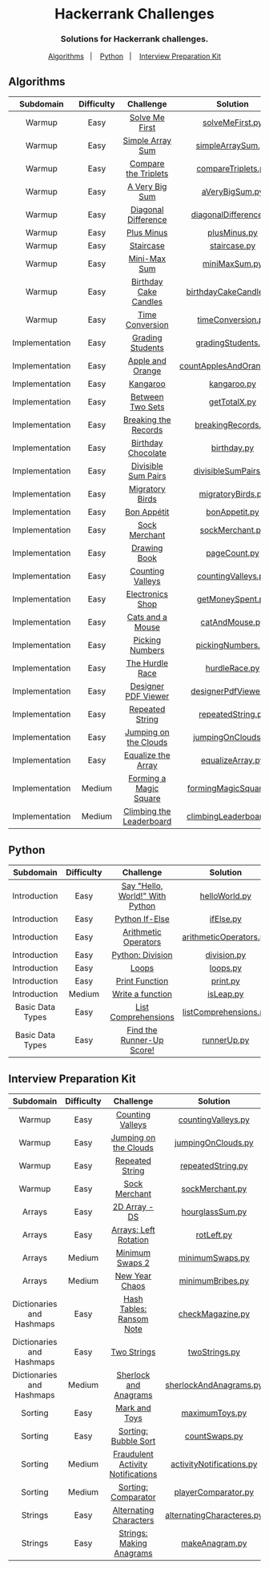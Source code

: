 <h1 align="center"> Hackerrank Challenges </h1>
<h3 align="center"> Solutions for Hackerrank challenges. </h3>

<p align="center">
  <a href="#algorithms">Algorithms</a>&nbsp;&nbsp;&nbsp;|&nbsp;&nbsp;&nbsp;
  <a href="#python">Python</a>&nbsp;&nbsp;&nbsp;|&nbsp;&nbsp;&nbsp;
  <a href="##interview-preparation-kit">Interview Preparation Kit</a>
</p>

## Algorithms
| Subdomain | Difficulty | Challenge | Solution |
|:---------:|:----------:|:---------:|:--------:|
|Warmup|Easy|[Solve Me First](https://www.hackerrank.com/challenges/solve-me-first/problem)|[solveMeFirst.py](algorithms/solveMeFirst.py)|
|Warmup|Easy|[Simple Array Sum](https://www.hackerrank.com/challenges/simple-array-sum/problem)|[simpleArraySum.py](algorithms/simpleArraySum.py)|
|Warmup|Easy|[Compare the Triplets](https://www.hackerrank.com/challenges/compare-the-triplets/problem)|[compareTriplets.py](algorithms/compareTriplets.py)|
|Warmup|Easy|[A Very Big Sum](https://www.hackerrank.com/challenges/a-very-big-sum/problem)|[aVeryBigSum.py](algorithms/aVeryBigSum.py)|
|Warmup|Easy|[Diagonal Difference](https://www.hackerrank.com/challenges/diagonal-difference/problem)|[diagonalDifference.py](algorithms/diagonalDifference.py)|
|Warmup|Easy|[Plus Minus](https://www.hackerrank.com/challenges/plus-minus/problem)|[plusMinus.py](algorithms/plusMinus.py)|
|Warmup|Easy|[Staircase](https://www.hackerrank.com/challenges/staircase/problem)|[staircase.py](algorithms/staircase.py)|
|Warmup|Easy|[Mini-Max Sum](https://www.hackerrank.com/challenges/mini-max-sum/problem)|[miniMaxSum.py](algorithms/miniMaxSum.py)|
|Warmup|Easy|[Birthday Cake Candles](https://www.hackerrank.com/challenges/birthday-cakeandles/problem)|[birthdayCakeCandles.py](algorithms/birthdayCakeCandles.py)|
|Warmup|Easy|[Time Conversion](https://www.hackerrank.com/challenges/time-conversion/problem)|[timeConversion.py](algorithms/timeConversion.py)|
|Implementation|Easy|[Grading Students](https://www.hackerrank.com/challenges/grading/problem)|[gradingStudents.py](algorithms/gradingStudents.py)|
|Implementation|Easy|[Apple and Orange](https://www.hackerrank.com/challenges/apple-and-orange/problem)|[countApplesAndOranges.py](algorithms/countApplesAndOranges.py)|
|Implementation|Easy|[Kangaroo](https://www.hackerrank.com/challenges/kangaroo/problem)|[kangaroo.py](algorithms/kangaroo.py)|
|Implementation|Easy|[Between Two Sets](https://www.hackerrank.com/challenges/between-two-sets/problem)|[getTotalX.py](algorithms/getTotalX.py)|
|Implementation|Easy|[Breaking the Records](https://www.hackerrank.com/challenges/breaking-best-and-worst-records/problem)|[breakingRecords.py](algorithms/breakingRecords.py)|
|Implementation|Easy|[Birthday Chocolate](https://www.hackerrank.com/challenges/the-birthday-bar/problem)|[birthday.py](algorithms/birthday.py)|
|Implementation|Easy|[Divisible Sum Pairs](https://www.hackerrank.com/challenges/divisible-sum-pairs/problem)|[divisibleSumPairs.py](algorithms/divisibleSumPairs.py)|
|Implementation|Easy|[Migratory Birds](https://www.hackerrank.com/challenges/migratory-birds/problem)|[migratoryBirds.py](algorithms/migratoryBirds.py)|
|Implementation|Easy|[Bon Appétit](https://www.hackerrank.com/challenges/bon-appetit/problem)|[bonAppetit.py](algorithms/bonAppetit.py)|
|Implementation|Easy|[Sock Merchant](https://www.hackerrank.com/challenges/sock-merchant/problem)|[sockMerchant.py](algorithms/sockMerchant.py)|
|Implementation|Easy|[Drawing Book](https://www.hackerrank.com/challenges/drawing-book/problem)|[pageCount.py](algorithms/pageCount.py)|
|Implementation|Easy|[Counting Valleys](https://www.hackerrank.com/challenges/counting-valleys/problem)|[countingValleys.py](algorithms/countingValleys.py)|
|Implementation|Easy|[Electronics Shop](https://www.hackerrank.com/challenges/electronics-shop/problem)|[getMoneySpent.py](algorithms/getMoneySpent.py)|
|Implementation|Easy|[Cats and a Mouse](https://www.hackerrank.com/challenges/cats-and-a-mouse/problem)|[catAndMouse.py](algorithms/catAndMouse.py)|
|Implementation|Easy|[Picking Numbers](https://www.hackerrank.com/challenges/picking-numbers/problem)|[pickingNumbers.py](algorithms/pickingNumbers.py)|
|Implementation|Easy|[The Hurdle Race](https://www.hackerrank.com/challenges/the-hurdle-race/problem)|[hurdleRace.py](algorithms/hurdleRace.py)|
|Implementation|Easy|[Designer PDF Viewer](https://www.hackerrank.com/challenges/designer-pdf-viewer/problem)|[designerPdfViewer.py](algorithms/designerPdfViewer.py)|
|Implementation|Easy|[Repeated String](https://www.hackerrank.com/challenges/repeated-string/problem)|[repeatedString.py](algorithms/repeatedString.py)|
|Implementation|Easy|[Jumping on the Clouds](https://www.hackerrank.com/challenges/jumping-on-the-clouds/problem)|[jumpingOnClouds.py](algorithms/jumpingOnClouds.py)|
|Implementation|Easy|[Equalize the Array](https://www.hackerrank.com/challenges/equality-in-a-array/problem)|[equalizeArray.py](algorithms/equalizeArray.py)|
|Implementation|Medium|[Forming a Magic Square](https://www.hackerrank.com/challenges/magic-square-forming/problem)|[formingMagicSquare.py](algorithms/formingMagicSquare.py)|
|Implementation|Medium|[Climbing the Leaderboard](https://www.hackerrank.com/challenges/climbing-the-leaderboard/problem)|[climbingLeaderboard.py](algorithms/climbingLeaderboard.py)|

## Python
| Subdomain | Difficulty | Challenge | Solution |
|:---------:|:----------:|:---------:|:--------:|
|Introduction|Easy|[Say "Hello, World!" With Python](https://www.hackerrank.com/challenges/py-hello-world/problem)|[helloWorld.py](python/helloWorld.py)|
|Introduction|Easy|[Python If-Else](https://www.hackerrank.com/challenges/py-if-else/problem)|[ifElse.py](python/ifElse.py)|
|Introduction|Easy|[Arithmetic Operators](https://www.hackerrank.com/challenges/python-arithmetic-operators/problem)|[arithmeticOperators.py](python/arithmeticOperators.py)|
|Introduction|Easy|[Python: Division](https://www.hackerrank.com/challenges/python-division/problem)|[division.py](python/division.py)|
|Introduction|Easy|[Loops](https://www.hackerrank.com/challenges/python-loops/problem)|[loops.py](python/loops.py)|
|Introduction|Easy|[Print Function](https://www.hackerrank.com/challenges/python-print/problem)|[print.py](python/print.py)|
|Introduction|Medium|[Write a function](https://www.hackerrank.com/challenges/write-a-function/problem)|[isLeap.py](python/isLeap.py)|
|Basic Data Types|Easy|[List Comprehensions](https://www.hackerrank.com/challenges/list-comprehensions/problem)|[listComprehensions.py](python/listComprehensions.py)|
|Basic Data Types|Easy|[Find the Runner-Up Score!](https://www.hackerrank.com/challenges/find-second-maximum-number-in-a-list/problem)|[runnerUp.py](python/runnerUp.py)|


## Interview Preparation Kit
| Subdomain | Difficulty | Challenge | Solution |
|:---------:|:----------:|:---------:|:--------:|
|Warmup|Easy|[Counting Valleys](https://www.hackerrank.com/challenges/counting-valleys/problem)|[countingValleys.py](interview-preparation-kit/countingValleys.py)|
|Warmup|Easy|[Jumping on the Clouds](https://www.hackerrank.com/challenges/jumping-on-the-clouds/problem)|[jumpingOnClouds.py](interview-preparation-kit/jumpingOnClouds.py)|
|Warmup|Easy|[Repeated String](https://www.hackerrank.com/challenges/repeated-string/problem)|[repeatedString.py](interview-preparation-kit/repeatedString.py)|
|Warmup|Easy|[Sock Merchant](https://www.hackerrank.com/challenges/sock-merchant/problem)|[sockMerchant.py](interview-preparation-kit/sockMerchant.py)|
|Arrays|Easy|[2D Array - DS](https://www.hackerrank.com/challenges/2d-array/problem)|[hourglassSum.py](interview-preparation-kit/hourglassSum.py)|
|Arrays|Easy|[Arrays: Left Rotation](https://www.hackerrank.com/challenges/ctci-array-left-rotation/problem)|[rotLeft.py](interview-preparation-kit/rotLeft.py)|
|Arrays|Medium|[Minimum Swaps 2](https://www.hackerrank.com/challenges/minimum-swaps-2/problem)|[minimumSwaps.py](interview-preparation-kit/minimumSwaps.py)|
|Arrays|Medium|[New Year Chaos](https://www.hackerrank.com/challenges/new-year-chaos/problem)|[minimumBribes.py](interview-preparation-kit/minimumBribes.py)|
|Dictionaries and Hashmaps|Easy|[Hash Tables: Ransom Note](https://www.hackerrank.com/challenges/ctci-ransom-note/problem)|[checkMagazine.py](interview-preparation-kit/checkMagazine.py)|
|Dictionaries and Hashmaps|Easy|[Two Strings](https://www.hackerrank.com/challenges/two-strings/problem)|[twoStrings.py](interview-preparation-kit/twoStrings.py)|
|Dictionaries and Hashmaps|Medium|[Sherlock and Anagrams](https://www.hackerrank.com/challenges/sherlock-and-anagrams/problem)|[sherlockAndAnagrams.py](interview-preparation-kit/sherlockAndAnagrams.py)|
|Sorting|Easy|[Mark and Toys](https://www.hackerrank.com/challenges/mark-and-toys/problem)|[maximumToys.py](interview-preparation-kit/maximumToys.py)|
|Sorting|Easy|[Sorting: Bubble Sort](https://www.hackerrank.com/challenges/ctci-bubble-sort/problem)|[countSwaps.py](interview-preparation-kit/countSwaps.py)|
|Sorting|Medium|[Fraudulent Activity Notifications](https://www.hackerrank.com/challenges/fraudulent-activity-notifications/problem)|[activityNotifications.py](interview-preparation-kit/activityNotifications.py)|
|Sorting|Medium|[Sorting: Comparator](https://www.hackerrank.com/challenges/ctci-comparator-sorting/problem)|[playerComparator.py](interview-preparation-kit/playerComparator.py)|
|Strings|Easy|[Alternating Characters](https://www.hackerrank.com/challenges/alternating-characters/problem)|[alternatingCharacteres.py](interview-preparation-kit/alternatingCharacteres.py)|
|Strings|Easy|[Strings: Making Anagrams](https://www.hackerrank.com/challenges/ctci-making-anagrams/problem)|[makeAnagram.py](interview-preparation-kit/makeAnagram.py)|

